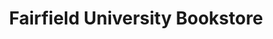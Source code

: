 ---
title: "Fairfield University Bookstore"
url: /fairfield/fairfield-university-bookstore/
shop: Bücher
---